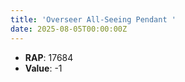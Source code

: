 ```yaml
---
title: 'Overseer All-Seeing Pendant '
date: 2025-08-05T00:00:00Z
---
```

- **RAP**: 17684
- **Value**: -1
